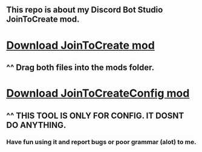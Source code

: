 ## This repo is about my Discord Bot Studio JoinToCreate mod.

# [Download JoinToCreate mod](https://github.com/PlayboyPrime/JoinToCreate/releases/tag/1.0.0)

## ^^ Drag both files into the mods folder.

# [Download JoinToCreateConfig mod](https://github.com/PlayboyPrime/JoinToCreate/releases/tag/jtc1.0.0)

## ^^ THIS TOOL IS ONLY FOR CONFIG. IT DOSNT DO ANYTHING.

### Have fun using it and report bugs or poor grammar (alot) to me.
